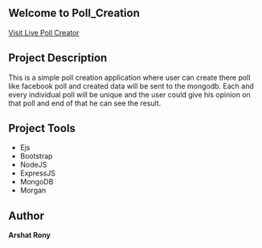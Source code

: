 ## Welcome to  Poll_Creation
[Visit Live Poll Creator](https://poll-creator-server.herokuapp.com/)

## Project Description

This is a simple poll creation application where user can create there poll like facebook poll and created data will be sent to the mongodb. Each and every individual poll will be unique and the user could give his opinion on that poll and end of that he can see the result.


## Project Tools

* Ejs
* Bootstrap
* NodeJS
* ExpressJS
* MongoDB
* Morgan


## Author
__Arshat Rony__
